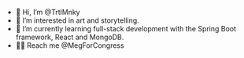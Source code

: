 - 👋 Hi, I’m @TrtlMnky
- 👀 I’m interested in art and storytelling.
- 🌱 I’m currently learning full-stack development with the Spring Boot framework, React and MongoDB.
- ✍🏽 Reach me @MegForCongress

<!---
TrtlMnky/TrtlMnky is a ✨ special ✨ repository because its `README.md` (this file) appears on your GitHub profile.
You can click the Preview link to take a look at your changes.
--->
